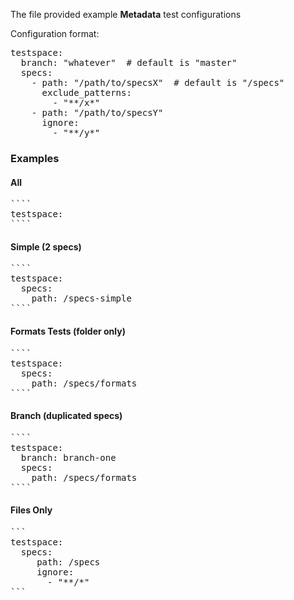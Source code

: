 The file provided example **Metadata** test configurations

Configuration format:

<pre>
testspace:
  branch: "whatever"  # default is "master"
  specs:
    - path: "/path/to/specsX"  # default is "/specs"
      exclude_patterns: 
        - "**/x*"
    - path: "/path/to/specsY"
      ignore: 
        - "**/y*"
</pre>

### Examples 

#### All

<pre>
````
testspace:
````
</pre>

#### Simple (2 specs)

<pre>
````
testspace:
  specs:
    path: /specs-simple
````
</pre>

#### Formats Tests (folder only)

<pre>
````
testspace:
  specs:
    path: /specs/formats
````
</pre>

#### Branch (duplicated specs)

<pre>
````
testspace:
  branch: branch-one
  specs:
    path: /specs/formats
````
</pre>


#### Files Only

<pre>
```
testspace:
  specs:
     path: /specs
     ignore:
       - "**/*"
```
</pre>
